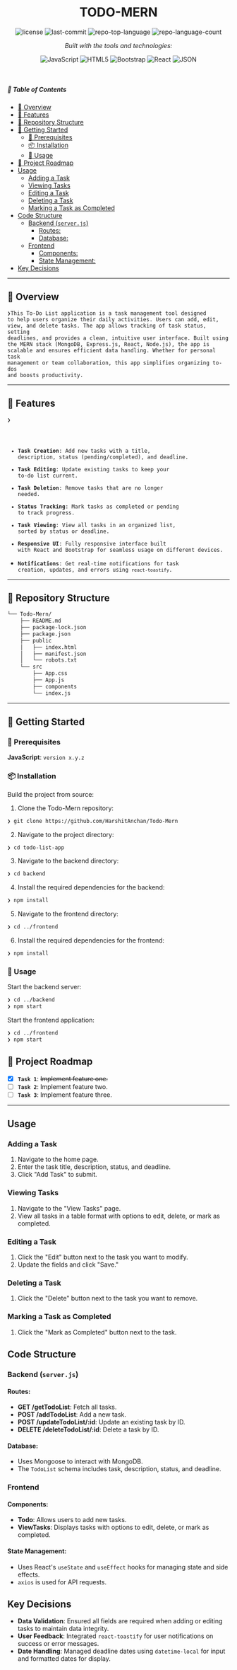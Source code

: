 <p align="center">
    <h1 align="center">TODO-MERN</h1>
</p>

<p align="center">
	<img src="https://img.shields.io/github/license/HarshitAnchan/Todo-Mern?style=flat&logo=opensourceinitiative&logoColor=white&color=0080ff" alt="license">
	<img src="https://img.shields.io/github/last-commit/HarshitAnchan/Todo-Mern?style=flat&logo=git&logoColor=white&color=0080ff" alt="last-commit">
	<img src="https://img.shields.io/github/languages/top/HarshitAnchan/Todo-Mern?style=flat&color=0080ff" alt="repo-top-language">
	<img src="https://img.shields.io/github/languages/count/HarshitAnchan/Todo-Mern?style=flat&color=0080ff" alt="repo-language-count">
</p>
<p align="center">
		<em>Built with the tools and technologies:</em>
</p>
<p align="center">
	<img src="https://img.shields.io/badge/JavaScript-F7DF1E.svg?style=flat&logo=JavaScript&logoColor=black" alt="JavaScript">
	<img src="https://img.shields.io/badge/HTML5-E34F26.svg?style=flat&logo=HTML5&logoColor=white" alt="HTML5">
	<img src="https://img.shields.io/badge/Bootstrap-7952B3.svg?style=flat&logo=Bootstrap&logoColor=white" alt="Bootstrap">
	<img src="https://img.shields.io/badge/React-61DAFB.svg?style=flat&logo=React&logoColor=black" alt="React">
	<img src="https://img.shields.io/badge/JSON-000000.svg?style=flat&logo=JSON&logoColor=white" alt="JSON">
</p>

<br>

##### 🔗 Table of Contents

- [📍 Overview](#-overview)
- [👾 Features](#-features)
- [📂 Repository Structure](#-repository-structure)
- [🚀 Getting Started](#-getting-started)
  - [🔖 Prerequisites](#-prerequisites)
  - [📦 Installation](#-installation)
  - [🤖 Usage](#-usage)
- [📌 Project Roadmap](#-project-roadmap)
- [Usage](#usage)
  - [Adding a Task](#adding-a-task)
  - [Viewing Tasks](#viewing-tasks)
  - [Editing a Task](#editing-a-task)
  - [Deleting a Task](#deleting-a-task)
  - [Marking a Task as Completed](#marking-a-task-as-completed)
- [Code Structure](#code-structure)
  - [Backend (`server.js`)](#backend-serverjs)
    - [Routes:](#routes)
    - [Database:](#database)
  - [Frontend](#frontend)
    - [Components:](#components)
    - [State Management:](#state-management)
- [Key Decisions](#key-decisions)

---

## 📍 Overview

<code>❯This To-Do List application is a task management tool designed to help users organize their daily activities. Users can add, edit, view, and delete tasks. The app allows tracking of task status, setting deadlines, and provides a clean, intuitive user interface. Built using the MERN stack (MongoDB, Express.js, React, Node.js), the app is scalable and ensures efficient data handling. Whether for personal task management or team collaboration, this app simplifies organizing to-dos and boosts productivity.
</code>

---

## 👾 Features

<code>❯

- **Task Creation**: Add new tasks with a title, description, status (pending/completed), and deadline.
- **Task Editing**: Update existing tasks to keep your to-do list current.
- **Task Deletion**: Remove tasks that are no longer needed.
- **Status Tracking**: Mark tasks as completed or pending to track progress.
- **Task Viewing**: View all tasks in an organized list, sorted by status or deadline.
- **Responsive UI**: Fully responsive interface built with React and Bootstrap for seamless usage on different devices.
- **Notifications**: Get real-time notifications for task creation, updates, and errors using `react-toastify`.
  </code>

---

## 📂 Repository Structure

```sh
└── Todo-Mern/
    ├── README.md
    ├── package-lock.json
    ├── package.json
    ├── public
    │   ├── index.html
    │   ├── manifest.json
    │   └── robots.txt
    └── src
        ├── App.css
        ├── App.js
        ├── components
        └── index.js
```

---

## 🚀 Getting Started

### 🔖 Prerequisites

**JavaScript**: `version x.y.z`

### 📦 Installation

Build the project from source:

1. Clone the Todo-Mern repository:

```sh
❯ git clone https://github.com/HarshitAnchan/Todo-Mern
```

2. Navigate to the project directory:

```sh
❯ cd todo-list-app

```

3. Navigate to the backend directory:

```sh
❯ cd backend

```

4. Install the required dependencies for the backend:

```sh
❯ npm install

```

5. Navigate to the frontend directory:

```sh
❯ cd ../frontend

```

6. Install the required dependencies for the frontend:

```sh
❯ npm install

```

### 🤖 Usage

Start the backend server:

```sh
❯ cd ../backend
❯ npm start

```

Start the frontend application:

```sh
❯ cd ../frontend
❯ npm start


```

## 📌 Project Roadmap

- [x] **`Task 1`**: <strike>Implement feature one.</strike>
- [ ] **`Task 2`**: Implement feature two.
- [ ] **`Task 3`**: Implement feature three.

---

## Usage

### Adding a Task

1. Navigate to the home page.
2. Enter the task title, description, status, and deadline.
3. Click "Add Task" to submit.

### Viewing Tasks

1. Navigate to the "View Tasks" page.
2. View all tasks in a table format with options to edit, delete, or mark as completed.

### Editing a Task

1. Click the "Edit" button next to the task you want to modify.
2. Update the fields and click "Save."

### Deleting a Task

1. Click the "Delete" button next to the task you want to remove.

### Marking a Task as Completed

1. Click the "Mark as Completed" button next to the task.

## Code Structure

### Backend (`server.js`)

#### Routes:

- **GET /getTodoList**: Fetch all tasks.
- **POST /addTodoList**: Add a new task.
- **POST /updateTodoList/:id**: Update an existing task by ID.
- **DELETE /deleteTodoList/:id**: Delete a task by ID.

#### Database:

- Uses Mongoose to interact with MongoDB.
- The `TodoList` schema includes task, description, status, and deadline.

### Frontend

#### Components:

- **Todo**: Allows users to add new tasks.
- **ViewTasks**: Displays tasks with options to edit, delete, or mark as completed.

#### State Management:

- Uses React's `useState` and `useEffect` hooks for managing state and side effects.
- `axios` is used for API requests.

## Key Decisions

- **Data Validation**: Ensured all fields are required when adding or editing tasks to maintain data integrity.
- **User Feedback**: Integrated `react-toastify` for user notifications on success or error messages.
- **Date Handling**: Managed deadline dates using `datetime-local` for input and formatted dates for display.
